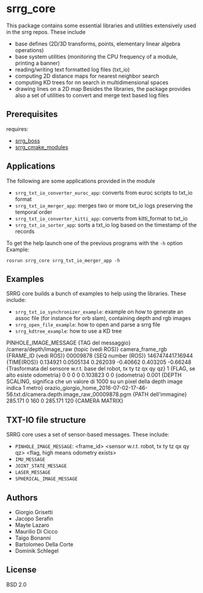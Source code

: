 # srrg_core

This package contains some essential libraries and utilities extensively used in
the srrg repos. These include
* base defines (2D/3D transforms, points, elementary linear algebra operations)
* base system utilities (monitoring the CPU frequency of a module, printing a banner)
* reading/writing text formatted log files (txt_io)
* computing 2D distance maps for nearest neighbor search
* computing KD trees for nn search in multidimensional spaces
* drawing lines on a 2D map
Besides the libraries, the package provides also a set of utilities
to convert and merge text based log files

## Prerequisites

requires:
* [srrg_boss](https://gitlab.com/srrg-software/srrg_boss)
* [srrg_cmake_modules](https://gitlab.com/srrg-software/srrg_cmake_modules)

## Applications
The following are some applications provided in the module

* `srrg_txt_io_converter_euroc_app`: converts from euroc scripts to txt_io format
* `srrg_txt_io_merger_app`: merges two or more txt_io logs preserving the temporal  order
* `srrg_txt_io_converter_kitti_app`: converts from kitti_format to txt_io
* `srrg_txt_io_sorter_app`: sorts a txt_io log based on the timestamp of the records

To get the help launch one of the previous programs with the `-h` option
Example:
```
rosrun srrg_core srrg_txt_io_merger_app -h
```

## Examples 
SRRG core builds a bunch of examples to help using the libraries.
These include:
* `srrg_txt_io_synchronizer_example`: example on how to generate an assoc file (for instance for orb slam), containing depth and rgb images
* `srrg_open_file_example`: how to open and parse a srrg file
* `srrg_kdtree_example`:    how to use a KD tree


PINHOLE_IMAGE_MESSAGE {TAG del messaggio} /camera/depth/image_raw {topic (vedi ROS)} camera_frame_rgb {FRAME_ID (vedi ROS)} 00009878 {SEQ number (ROS)} 1467474417.16944  {TIME(ROS)} 0.134921 0.0505134  0.262039  -0.40662 0.403205  -0.66248 {Trasformata del sensore w.r.t. base del robot, tx ty tz qx qy qz} 1 {FLAG, se alto esiste odometria}        0        0        0        0 0.103823        0 0 {odometria}  0.001 {DEPTH SCALING, significa che un valore di 1000 su un pixel della depth image indica 1 metro} orazio_giorgio_home_2016-07-02-17-46-56.txt.d/camera.depth.image_raw_00009878.pgm {PATH dell'immagine} 285.171 0 160 0 285.171 120 {CAMERA MATRIX}

## TXT-IO file structure
SRRG core uses a set of sensor-based messages.
These include:
* `PINHOLE_IMAGE_MESSAGE`: <topic> <frame_id> <seq> <timestamp> <sensor w.r.t. robot, tx ty tz qx qy qz> <flag, high means odometry exists> <odometry> <depth scaling> <image path> <camera matrix>
* `IMU_MESSAGE`
* `JOINT_STATE_MESSAGE`
* `LASER_MESSAGE`
* `SPHERICAL_IMAGE_MESSAGE`

## Authors
* Giorgio Grisetti
* Jacopo Serafin
* Mayte Lazaro
* Maurilio Di Cicco
* Taigo Bonanni
* Bartolomeo Della Corte
* Dominik Schlegel

## License

BSD 2.0
